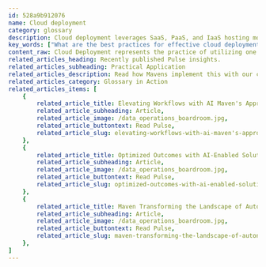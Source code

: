 ```yaml
---
id: 528a9b912076
name: Cloud deployment
category: glossary
description: Cloud deployment leverages SaaS, PaaS, and IaaS hosting models to facilitate the design, execution, and operation of applications in the cloud, offering benefits such as cost-efficiency, scalability, and enhanced business resilience.
key_words: ["What are the best practices for effective cloud deployment in businesses?", "How can cloud deployment accelerate application launch for enterprises?", "Which cloud deployment models offer significant cost savings for organizations?", "What role does cloud deployment play in business resiliency and disaster recovery?", "How can companies leverage cloud deployment for global expansion?", "What are the challenges of migrating to cloud-based infrastructure?", "How can SaaS", "PaaS", "and IaaS hosting models benefit modern businesses?", "What should businesses consider when choosing a cloud service provider?", "How does cloud deployment optimize time to market for new features?", "What security measures are essential for managed cloud deployment platforms?"]
content_raw: Cloud Deployment represents the practice of utilizing one or more hosting models - Software as a Service (SaaS), Platform as a Service (PaaS), and Infrastructure as a Service (IaaS) - to launch an application through the cloud. This involves a comprehensive course of action including the design, plan, execution, and operation of workloads on a cloud platform. Through effective cloud deployment, businesses can gain a multitude of benefits. It leads to accelerated and simplified deployments, allowing automation of code deployment, database, and application releases. Businesses may see significant cost savings by having control over pricing based on consumption rather than large expenses on on-premise environments. The cloud serves as a platform for growth, providing opportunities for businesses to expand geographically through the global infrastructure offered by Cloud Service Providers (CSPs). Further, cloud deployment fosters new digital business models by leveraging the continuous release of services by CSPs to adopt new technologies and innovative digital approaches. It ensures business resiliency by providing fault-tolerance and disaster recovery, increasing operational efficiency while reducing human effort and providing a competitive edge by optimizing time to market for new features. Ultimately, cloud deployment elevates user productivity by offering self-service options on the cloud. Nevertheless, cloud deployment comes with certain challenges, including high CapEx for hosting infrastructure, complex and often costly migrations, indistinct monitoring methodologies, dynamic workloads, extended lock-in periods for infrastructure hosting, and potential application vulnerabilities. Address these challenges by choosing a cloud service provider that offers a cost-saving pay-per-use model, rapid system provisioning, best-in-class technical operations, comprehensive non-production system services, transparent metering and resource inspection, provision for high-availability solutions in sync with SaaS options, autoscaling, versatile infrastructure and portability, managed cloud platform security, and a robust cloud management platform. In this modern era where Maven Technologies aims to deliver immense business value, effective cloud deployment is a key component towards unlocking productivity and driving success.
related_articles_heading: Recently published Pulse insights.
related_articles_subheading: Practical Application
related_articles_description: Read how Mavens implement this with our clients.
related_articles_category: Glossary in Action
related_articles_items: [
	{
		related_article_title: Elevating Workflows with AI Maven's Approach,
		related_article_subheading: Article,
		related_article_image: /data_operations_boardroom.jpg,
		related_article_buttontext: Read Pulse,
		related_article_slug: elevating-workflows-with-ai-maven's-approach
	},
	{
		related_article_title: Optimized Outcomes with AI-Enabled Solutions,
		related_article_subheading: Article,
		related_article_image: /data_operations_boardroom.jpg,
		related_article_buttontext: Read Pulse,
		related_article_slug: optimized-outcomes-with-ai-enabled-solutions
	},
	{
		related_article_title: Maven Transforming the Landscape of Autonomous Vehicles,
		related_article_subheading: Article,
		related_article_image: /data_operations_boardroom.jpg,
		related_article_buttontext: Read Pulse,
		related_article_slug: maven-transforming-the-landscape-of-autonomous-vehicles
	},
]
---
```

